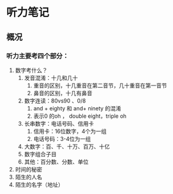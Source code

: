 # 听力笔记

## 概况

### 听力主要考四个部分：

1. 数字考什么？
   1. 发音混淆：十几和几十
      1. 重音的区别，十几重音在第二音节，几十重音在第一音节
      2. 鼻音的区别，十几有鼻音
   2. 数字连读：80vs90 、0/8
      1. and + eighty 和 and+ ninety 的混淆
      2. 表示0 的oh ， double eight，triple oh
   3. 长串数字：电话号码、信用卡
      1. 信用卡：16位数字，4个为一组
      2. 电话号码：3-4位为一组
   4. 大数字：百、千、十万、百万、十亿
   5. 数字组合子目
   6. 其他：百分数、分数、单位
2. 时间的秘密
3. 陌生的人名
4. 陌生的名字（地址）